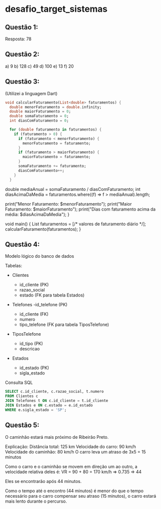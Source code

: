 # desafio_target_sistemas
 
## Questão 1:
Resposta: 78

## Questão 2:
a) 9
b) 128
c) 49
d) 100
e) 13
f) 20

## Questão 3:
(Utilizei a linguagem Dart)
``` dart
void calcularFaturamento(List<double> faturamentos) {
  double menorFaturamento = double.infinity;
  double maiorFaturamento = 0;
  double somaFaturamento = 0;
  int diasComFaturamento = 0;

  for (double faturamento in faturamentos) {
    if (faturamento > 0) {
      if (faturamento < menorFaturamento) {
        menorFaturamento = faturamento;
      }
      if (faturamento > maiorFaturamento) {
        maiorFaturamento = faturamento;
      }
      somaFaturamento += faturamento;
      diasComFaturamento++;
    }
  }
```

  double mediaAnual = somaFaturamento / diasComFaturamento;
  int diasAcimaDaMedia = faturamentos.where((f) => f > mediaAnual).length;

  print("Menor Faturamento: $menorFaturamento");
  print("Maior Faturamento: $maiorFaturamento");
  print("Dias com faturamento acima da média: $diasAcimaDaMedia");
}

void main() {
  List<double> faturamentos = [/* valores de faturamento diário */];
  calcularFaturamento(faturamentos);
}

## Questão 4:

Modelo lógico do banco de dados

Tabelas:
- Clientes
    - id_cliente (PK)
    - razao_social
    - estado (FK para tabela Estados)

- Telefones
    -id_telefone (PK)
    - id_cliente (FK)
    - numero
    - tipo_telefone (FK para tabela TiposTelefone)

- TiposTelefone
    - id_tipo (PK)
    - descricao

- Estados
    - id_estado (PK)
    - sigla_estado

Consulta SQL
``` sql
SELECT c.id_cliente, c.razao_social, t.numero 
FROM Clientes c
JOIN Telefones t ON c.id_cliente = t.id_cliente
JOIN Estados e ON c.estado = e.id_estado
WHERE e.sigla_estado = 'SP';
```

## Questão 5:
O caminhão estará mais próximo de Ribeirão Preto.

Explicação:
Distância total: 125 km
Velocidade do carro: 90 km/h
Velocidade do caminhão: 80 km/h
O carro leva um atraso de 3x5 = 15 minutos

Como o carro e o caminhão se movem em direção um ao outro, a velocidade relativa deles é:
VR = 90 + 80 = 170 km/h => 0.735 => 44

Eles se encontrarão após 44 minutos.

Como o tempo até o encontro (44 minutos) é menor do que o tempo necessário para o carro compensar seu atraso (15 minutos), o carro estará mais lento durante o percurso.
